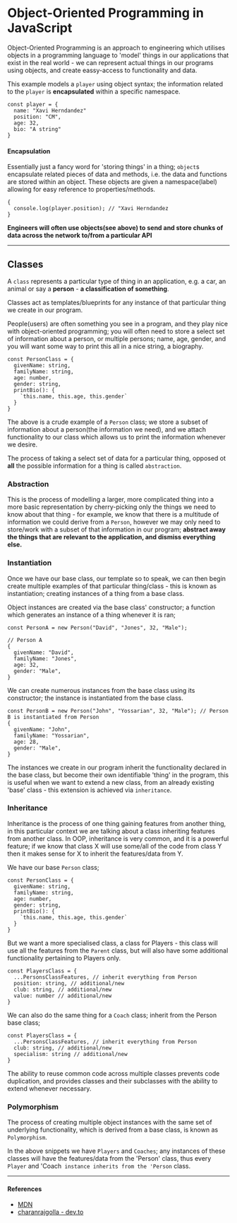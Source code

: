 # Object-Oriented Programming in JavaScript

Object-Oriented Programming is an approach to engineering which utilises objects in a programming language to 'model' things in our applications that exist in the real world - we can represent actual things in our programs using objects, and create eassy-access to functionality and data.

This example models a `player` using object syntax; the information related to the `player` is __encapsulated__ within a specific namespace.
```
const player = {
  name: "Xavi Herndandez"
  position: "CM",
  age: 32,
  bio: "A string"
}
```

#### Encapsulation
Essentially just a fancy word for 'storing things' in a thing; `object`s encapsulate related pieces of data and methods, i.e. the data and functions are stored within an object. These objects are given a namespace(label) allowing for easy reference to properties/methods.

```
{
  console.log(player.position); // "Xavi Herndandez
}
```

**Engineers will often use objects(see above) to send and store chunks of data across the network to/from a particular API**

---

## Classes
A `class` represents a particular type of thing in an application, e.g. a car, an animal or say a **person** - **a classification of something**. 

Classes act as templates/blueprints for any instance of that particular thing we create in our program.

People(users) are often something you see in a program, and they play nice with object-oriented programming; you will often need to store a select set of information about a person, or multiple persons; name, age, gender, and you will want some way to print this all in a nice string, a biography.

```
const PersonClass = {
  givenName: string,
  familyName: string,
  age: number,
  gender: string,
  printBio(): {
    `this.name, this.age, this.gender`
  }
}
```

The above is a crude example of a `Person` class; we store a subset of information about a person(the information we need), and we attach functionality to our class which allows us to print the information whenever we desire.

The process of taking a select set of data for a particular thing, opposed ot __all__ the possible information for a thing is called `abstraction`.

### Abstraction
This is the process of modelling a larger, more complicated thing into a more basic representation by cherry-picking only the things we need to know about that thing - for example, we know that there is a multitude of information we could derive from a `Person`, however we may only need to store/work with a subset of that information in our program; **abstract away the things that are relevant to the application, and dismiss everything else.**


### Instantiation
Once we have our base class, our template so to speak, we can then begin create multiple examples of that particular thing/class - this is known as instantiation; creating instances of a thing from a base class.

Object instances are created via the base class' constructor; a function which generates an instance of a thing whenever it is ran;

```
const PersonA = new Person("David", "Jones", 32, "Male");
```

```
// Person A
{
  givenName: "David",
  familyName: "Jones",
  age: 32,
  gender: "Male",
}
```
We can create numerous instances from the base class using its constructor; the instance is instantiated from the base class.
```
const PersonB = new Person("John", "Yossarian", 32, "Male"); // Person B is instantiated from Person
{
  givenName: "John",
  familyName: "Yossarian",
  age: 28,
  gender: "Male",
}

```

The instances we create in our program inherit the functionality declared in the base class, but become their own identifiable 'thing' in the program, this is useful when we want to extend a new class, from an already existing 'base' class - this extension is achieved via `inheritance`. 

### Inheritance
Inheritance is the process of one thing gaining features from another thing, in this particular context we are talking about a class inheriting features from another class. In OOP, inheritance is very common, and it is a powerful feature; if we know that class X will use some/all of the code from class Y then it makes sense for X to inherit the features/data from Y. 

We have our base `Person` class;
```
const PersonClass = {
  givenName: string,
  familyName: string,
  age: number,
  gender: string,
  printBio(): {
    `this.name, this.age, this.gender`
  }
}
```
But we want a more specialised class, a class for Players - this class will use all the features from the `Parent` class, but will also have some additional functionality pertaining to Players only.
```
const PlayersClass = {
  ...PersonsClassFeatures, // inherit everything from Person
  position: string, // additional/new
  club: string, // additional/new
  value: number // additional/new
}
```

We can also do the same thing for a `Coach` class; inherit from the Person base class;
```
const PlayersClass = {
  ...PersonsClassFeatures, // inherit everything from Person
  club: string, // additional/new
  specialism: string // additional/new
}
```

The ability to reuse common code across multiple classes prevents code duplication, and provides classes and their subclasses  with the ability to extend whenever necessary.

### Polymorphism
The process of creating multiple object instances with the same set of underlying functionality, which is derived from a base class, is known as `Polymorphism`.

In the above snippets we have `Players` and `Coaches`; any instances of these classes will have the  features/data from the 'Person' class, thus every `Player` and 'Coach` instance inherits from the 'Person` class. 


---
#### References
* [MDN](https://developer.mozilla.org/en-US/docs/Learn/JavaScript/Objects/Object-oriented_JS)
* [charanrajgolla - dev.to](https://dev.to/charanrajgolla/beginners-guide---object-oriented-programming)